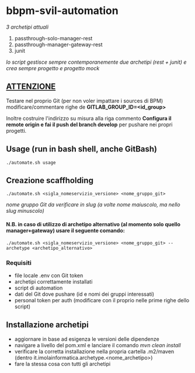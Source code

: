 # bbpm-svil-automation

*3 archetipi attuali*
1. passthrough-solo-manager-rest
2. passthrough-manager-gateway-rest
3. junit

*lo script gestisce sempre contemporanemente due archetipi (rest + junit) e crea sempre progetto e progetto mock*

## <u>ATTENZIONE</u>

Testare nel proprio Git (per non voler impattare i sources di BPM) modificare/commentare righe de **GITLAB_GROUP_ID=<id_group>**

Inoltre costruire l'indirizzo su misura alla riga commento **Configura il remote origin e fai il push del branch develop** per pushare nei propri progetti.

## Usage (run in bash shell, anche GitBash)
```
./automate.sh usage
```

## Creazione scaffholding
```
./automate.sh <sigla_nomeservizio_versione> <nome_gruppo_git>
```
*nome gruppo Git da verificare in slug (a volte nome maiuscolo, ma nello slug minuscolo)*

#### N.B. in caso di utilizzo di archetipo alternativo (al momento solo quello manager+gateway) usare il seguente comando:
```
./automate.sh <sigla_nomeservizio_versione> <nome_gruppo_git> --archetype <archetipo_alternativo>
```

### Requisiti
- file locale .env con Git token
- archetipi correttamente installati
- script di automation
- dati del Git dove pushare (id e nomi dei gruppi interessati)
- personal token per auth (modificare con il proprio nelle prime righe dello script)

## Installazione archetipi
- aggiornare in base ad esigenza le versioni delle dipendenze
- navigare a livello del pom.xml e lanciare il comando *mvn clean install*
- verificare la corretta installazione nella propria cartella .m2/maven (dentro it.imolainformatica.archetype.<nome_archetipo>)
- fare la stessa cosa con tutti gli archetipi